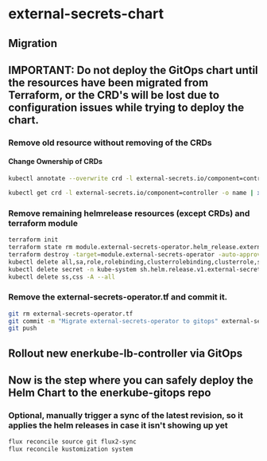 # external-secrets-chart

## Migration

## IMPORTANT: Do not deploy the GitOps chart until the resources have been migrated from Terraform, or the CRD's will be lost due to configuration issues while trying to deploy the chart.

### Remove old resource without removing of the CRDs

#### Change Ownership of CRDs

```sh
kubectl annotate --overwrite crd -l external-secrets.io/component=controller meta.helm.sh/release-namespace=enerkube-system meta.helm.sh/release-name=external-secret-operator

kubectl get crd -l external-secrets.io/component=controller -o name | xargs -I {} kubectl patch {} --type='json' -p='[{"op": "replace", "path": "/spec/conversion/webhook/clientConfig/service/namespace", "value": "enerkube-system"}]'
```

### Remove remaining helmrelease resources (except CRDs) and terraform module

```sh
terraform init
terraform state rm module.external-secrets-operator.helm_release.external_secrets_operator
terraform destroy -target=module.external-secrets-operator -auto-approve
kubectl delete all,sa,role,rolebinding,clusterrolebinding,clusterrole,secret,validatingwebhookconfiguration -l app.kubernetes.io/instance=external-secrets-operator -n kube-system
kubectl delete secret -n kube-system sh.helm.release.v1.external-secrets-operator.v1
kubectl delete ss,css -A --all
```

### Remove the external-secrets-operator.tf and commit it.

```sh
git rm external-secrets-operator.tf
git commit -m "Migrate external-secrets-operator to gitops" external-secrets-operator.tf
git push
```

## Rollout new enerkube-lb-controller via GitOps
## Now is the step where you can safely deploy the Helm Chart to the enerkube-gitops repo


### Optional, manually trigger a sync of the latest revision, so it applies the helm releases in case it isn't showing up yet
```sh
flux reconcile source git flux2-sync
flux reconcile kustomization system
```